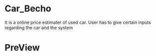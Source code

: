# Car_Becho
It is a online price estimater of used car. User has to give certain inputs regarding the car and the system

# PreView
